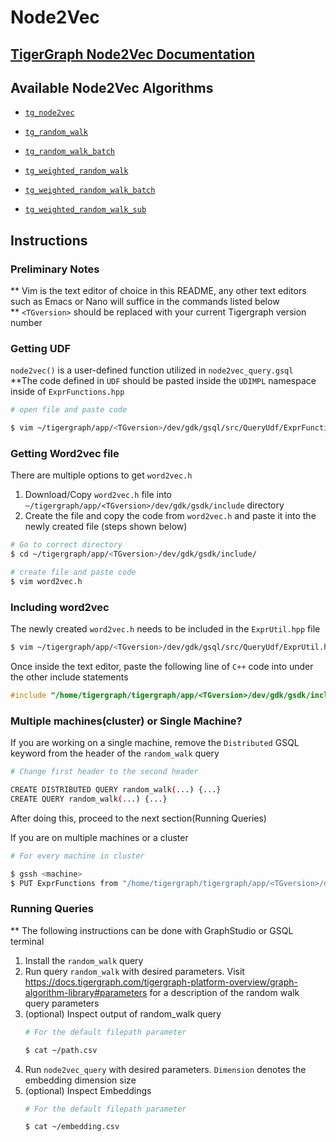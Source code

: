 # Node2Vec
## [TigerGraph Node2Vec Documentation](https://docs.tigergraph.com/graph-ml/current/node-embeddings/node2vec)

## Available Node2Vec Algorithms 

* [`tg_node2vec`](https://github.com/tigergraph/gsql-graph-algorithms/blob/master/algorithms/GraphML/Node2Vec/tg_node2vec.gsql)

* [`tg_random_walk`](https://github.com/tigergraph/gsql-graph-algorithms/blob/master/algorithms/GraphML/Node2Vec/tg_random_walk.gsql)

* [`tg_random_walk_batch`](https://github.com/tigergraph/gsql-graph-algorithms/blob/master/algorithms/GraphML/Node2Vec/tg_random_walk_batch.gsql)

* [`tg_weighted_random_walk`](https://github.com/tigergraph/gsql-graph-algorithms/blob/master/algorithms/GraphML/Node2Vec/tg_weighted_random_walk.gsql)

* [`tg_weighted_random_walk_batch`](https://github.com/tigergraph/gsql-graph-algorithms/blob/master/algorithms/GraphML/Node2Vec/tg_weighted_random_walk_batch.gsql)

* [`tg_weighted_random_walk_sub`](https://github.com/tigergraph/gsql-graph-algorithms/blob/master/algorithms/GraphML/Node2Vec/tg_weighted_random_walk_sub.gsql)

## Instructions

### Preliminary Notes
**  Vim is the text editor of choice in this README, any other text editors such as Emacs or Nano will suffice in the commands listed below 
\
**  `<TGversion>` should be replaced with your current Tigergraph version number

### Getting UDF
`node2vec()` is a user-defined function utilized in `node2vec_query.gsql` \
**The code defined in `UDF` should be pasted inside the `UDIMPL` namespace inside of `ExprFunctions.hpp`
```bash
# open file and paste code

$ vim ~/tigergraph/app/<TGversion>/dev/gdk/gsql/src/QueryUdf/ExprFunctions.hpp
```

### Getting Word2vec file
There are multiple options to get `word2vec.h`
1. Download/Copy `word2vec.h` file into `~/tigergraph/app/<TGversion>/dev/gdk/gsdk/include` directory
2. Create the file and copy the code from `word2vec.h` and paste it into the newly created file (steps shown below)
```bash
# Go to correct directory
$ cd ~/tigergraph/app/<TGversion>/dev/gdk/gsdk/include/

# create file and paste code
$ vim word2vec.h                  
```

### Including word2vec
The newly created `word2vec.h` needs to be included in the `ExprUtil.hpp` file
```bash
$ vim ~/tigergraph/app/<TGversion>/dev/gdk/gsql/src/QueryUdf/ExprUtil.hpp
```
Once inside the text editor, paste the following line of `C++` code into under the other include statements 
```c++
#include "/home/tigergraph/tigergraph/app/<TGversion>/dev/gdk/gsdk/include/word2vec.h"
```
### Multiple machines(cluster) or Single Machine?
If you are working on a single machine, remove the `Distributed` GSQL keyword from the header of the `random_walk` query 
```bash
# Change first header to the second header

CREATE DISTRIBUTED QUERY random_walk(...) {...}         
CREATE QUERY random_walk(...) {...}
```
After doing this, proceed to the next section(Running Queries)

If you are on multiple machines or a cluster
```bash
# For every machine in cluster  

$ gssh <machine>
$ PUT ExprFunctions from "/home/tigergraph/tigergraph/app/<TGversion>/dev/gdk/gsql/src/QueryUdf/ExprFunctions.hpp"
```

### Running Queries
** The following instructions can be done with GraphStudio or GSQL terminal
1. Install the `random_walk` query
2. Run query `random_walk` with desired parameters. Visit https://docs.tigergraph.com/tigergraph-platform-overview/graph-algorithm-library#parameters for a description of the random walk query parameters
3. (optional) Inspect output of random_walk query
    ```bash
    # For the default filepath parameter

    $ cat ~/path.csv
    ```
4. Run `node2vec_query` with desired parameters. `Dimension` denotes the embedding dimension size
5. (optional) Inspect Embeddings
    ```bash
    # For the default filepath parameter

    $ cat ~/embedding.csv
    ```
